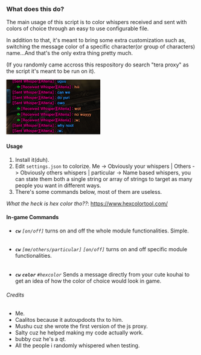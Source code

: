 ### **What does this do?**

The main usage of this script is to color whispers received and sent with colors of choice through an easy to use configurable file.

In addition to that, it's meant to bring some extra customization such as, switching the message color of a specific character(or group of characters) name...And that's the only extra thing pretty much.

(If you randomly came accross this respository do search "tera proxy" as the script it's meant to be run on it).

![Sample](imgs/sample.png)

#### Usage

1. Install it(duh).
2. Edit `settings.json` to colorize. Me -> Obviously your whispers | Others -> Obviously others whispers | particular -> Name based whispers, you can state them both a single string or array of strings to target as many people you want in different ways.
3. There's some commands below, most of them are useless.

*What the heck is hex color tho??*: https://www.hexcolortool.com/


#### In-game Commands

* ***`cw`***  *`[on/off]`* turns on and off the whole module functionalities. Simple.
######
* ***`cw`*** *`[me/others/particular]` `[on/off]`* turns on and off specific module functionalities.
######
* ***`cw`*** ***`color`*** *`#hexcolor`* Sends a message directly from your cute kouhai to get an idea of how the color of choice would look in game.

###### Credits

* Me.
* Caalitos because it autoupdoots thx to him.
* Mushu cuz she wrote the first version of the js proxy.
* Salty cuz he helped making my code actually work.
* bubby cuz he's a qt.
* All the people i randomly whispered when testing.